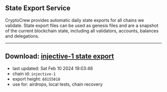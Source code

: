 ## State Export Service
CryptoCrew provides automatic daily state exports for all chains we validate. State export files can be used as genesis files and are a snapshot of the current blockchain state, including all validators, accounts, balances and delegations.

---
**Download: [injective-1 state export](https://dl.ccvalidators.com/SERVICE/injective/injective-1_export_60155018.json)**
---

- last updated: Sat Feb 10 2024 19:03:48
- chain id: `injective-1`
- export height: `60155018`
- use for: airdrops, local tests, chain recovery
